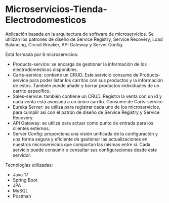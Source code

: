 # Microservicios-Tienda-Electrodomesticos

Aplicación basada en la arquitectura de software de microservicios. Se utilizan los patrones de diseño de Service Registry, Service Recovery, Load Balancing, Circuit Breaker, API Gateway y Server Config.

Está formada por 6 microservicios:
- Products-service: se encarga de gestionar la información de los electrodomésticos disponibles.
- Carts-service: contiene un CRUD. Este servicio consume de Products-service para poder listar los carritos con sus productos y la información de estos. También puede añadir y borrar productos individuales de un carrito específico.
- Sales-service: también contiene un CRUD. Registra la venta con un id y cada venta está asociada a un único carrito. Consume de Carts-service.
- Eureka Server: se utiliza para registrar cada uno de los microservicios, para cumplir así con el patrón de diseño de Service Registry y Service Recovery.
- API Gateway: se utiliza para actuar como punto de entrada para los clientes externos.
- Server Config: proporciona una visión unificada de la configuración y una forma segura y eficiente de gestionar las actualizaciones en nuestros microservicios que compartan las mismas entre si. Cada servicio puede consumir o consultar sus configuraciones desde este servidor.

Tecnologías utilizadas:
- Java 17
- Spring Boot
- JPA
- MySQL
- Postman
